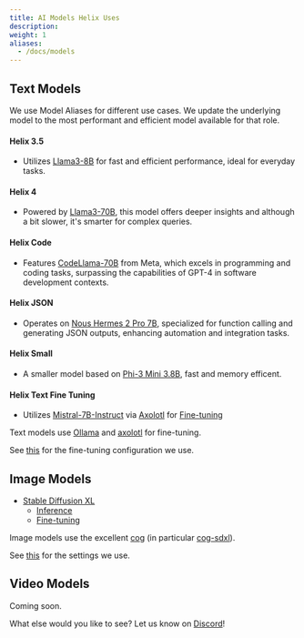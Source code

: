 ```yaml
---
title: AI Models Helix Uses
description:
weight: 1
aliases:
  - /docs/models
---
```


## Text Models

We use Model Aliases for different use cases. We update the underlying model to the most performant and efficient model available for that role.

#### Helix 3.5
  * Utilizes [Llama3-8B](https://huggingface.co/meta-llama/Meta-Llama-3-8B-Instruct) for fast and efficient performance, ideal for everyday tasks.

#### Helix 4
  * Powered by [Llama3-70B](https://huggingface.co/meta-llama/Meta-Llama-3-70B-Instruct), this model offers deeper insights and although a bit slower, it's smarter for complex queries.

#### Helix Code
  * Features [CodeLlama-70B](https://huggingface.co/meta-llama/CodeLlama-70b-hf) from Meta, which excels in programming and coding tasks, surpassing the capabilities of GPT-4 in software development contexts.

#### Helix JSON
  * Operates on [Nous Hermes 2 Pro 7B](https://huggingface.co/NousResearch/Hermes-2-Pro-Mistral-7B), specialized for function calling and generating JSON outputs, enhancing automation and integration tasks.

#### Helix Small
  * A smaller model based on [Phi-3 Mini 3.8B](https://huggingface.co/microsoft/Phi-3-mini-128k-instruct), fast and memory efficent.

#### Helix Text Fine Tuning
  * Utilizes [Mistral-7B-Instruct](https://huggingface.co/mistralai/Mistral-7B-Instruct-v0.1) via [Axolotl](https://github.com/OpenAccess-AI-Collective/axolotl) for [Fine-tuning](/docs/text-finetuning)

Text models use [Ollama](https://ollama.com/) and [axolotl](https://github.com/OpenAccess-AI-Collective/axolotl) for fine-tuning.

See [this](https://github.com/lukemarsden/axolotl/blob/new-long-running/helix-mistral-instruct-v1.yml) for the fine-tuning configuration we use.

## Image Models

* [Stable Diffusion XL](https://huggingface.co/stabilityai/stable-diffusion-xl-base-1.0)
  * [Inference](/docs/image-inference)
  * [Fine-tuning](/docs/image-finetuning)

Image models use the excellent [cog](https://github.com/replicate/cog) (in particular [cog-sdxl](https://github.com/replicate/cog-sdxl)).

See [this](https://github.com/helixml/helix/blob/main/cog/helix_cog_wrapper.py) for the settings we use.

## Video Models

Coming soon.

What else would you like to see? Let us know on [Discord](https://discord.gg/VJftd844GE)!